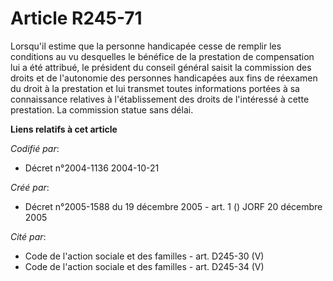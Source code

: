 # Article R245-71

Lorsqu'il estime que la personne handicapée cesse de remplir les conditions au vu desquelles le bénéfice de la prestation de
compensation lui a été attribué, le président du conseil général saisit la commission des droits et de l'autonomie des
personnes handicapées aux fins de réexamen du droit à la prestation et lui transmet toutes informations portées à sa
connaissance relatives à l'établissement des droits de l'intéressé à cette prestation. La commission statue sans délai.

**Liens relatifs à cet article**

_Codifié par_:

  - Décret n°2004-1136 2004-10-21

_Créé par_:

  - Décret n°2005-1588 du 19 décembre 2005 - art. 1 () JORF 20 décembre 2005

_Cité par_:

  - Code de l'action sociale et des familles - art. D245-30 (V)
  - Code de l'action sociale et des familles - art. D245-34 (V)

